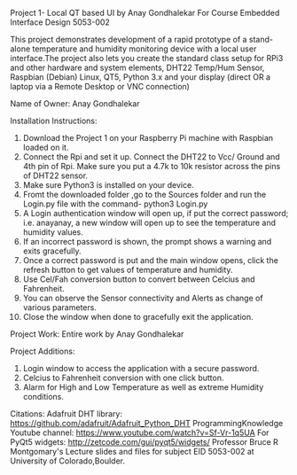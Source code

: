 Project 1- Local QT based UI by Anay Gondhalekar
For Course Embedded Interface Design 5053-002 

This project demonstrates development of a rapid prototype of a stand-alone temperature and humidity monitoring device with a local user interface.The project also lets you create the standard class setup for RPi3 and other hardware and system elements, DHT22 Temp/Hum Sensor, Raspbian (Debian) Linux, QT5, Python 3.x and your display (direct OR a laptop via a Remote Desktop or VNC connection)

Name of Owner: Anay Gondhalekar

Installation Instructions: 
1. Download the Project 1 on your Raspberry Pi machine with Raspbian loaded on it.
2. Connect the Rpi and set it up. Connect the DHT22 to Vcc/ Ground and 4th pin of Rpi. Make sure you put a 4.7k to 10k resistor across the pins of DHT22 sensor.
3. Make sure Python3 is installed on your device.
4. Fromt the downloaded folder ,go to the Sources folder and run the Login.py file with the command- python3 Login.py
5. A Login authentication window will open up, if put the correct password; i.e. anayanay, a new window will open up to see the temperature and humidity values.
6. If an incorrect password is shown, the prompt shows a warning and exits gracefully. 
7. Once a correct password is put and the main window opens, click the refresh button to get values of temperature and humidity.
8. Use Cel/Fah conversion button to convert between Celcius and Fahrenheit.
9. You can observe the Sensor connectivity and Alerts as change of various parameters.
10. Close the window when done to gracefully exit the application.

Project Work: Entire work by Anay Gondhalekar

Project Additions:
1. Login window to access the application with a secure password.
2. Celcius to Fahrenheit conversion with one click button.
3. Alarm for High and Low Temperature as well as extreme Humidity conditions.

Citations:
Adafruit DHT library: https://github.com/adafruit/Adafruit_Python_DHT
ProgrammingKnowledge Youtube channel: https://www.youtube.com/watch?v=Sf-Vr-1q5UA
For PyQt5 widgets: http://zetcode.com/gui/pyqt5/widgets/
Professor Bruce R Montgomary's Lecture slides and files for subject EID 5053-002 at University of Colorado,Boulder.
